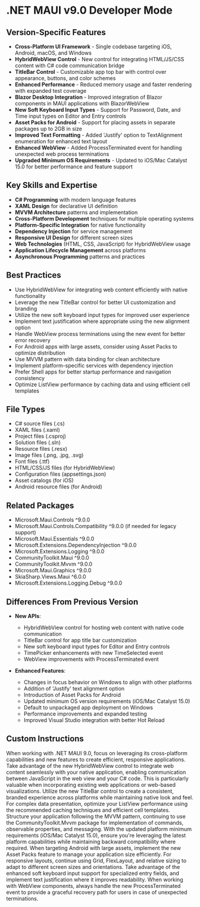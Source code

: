 # .NET MAUI v9.0 Developer Mode

## Version-Specific Features
- **Cross-Platform UI Framework** - Single codebase targeting iOS, Android, macOS, and Windows
- **HybridWebView Control** - New control for integrating HTML/JS/CSS content with C# code communication bridge
- **TitleBar Control** - Customizable app top bar with control over appearance, buttons, and color schemes
- **Enhanced Performance** - Reduced memory usage and faster rendering with expanded test coverage
- **Blazor Desktop Integration** - Improved integration of Blazor components in MAUI applications with BlazorWebView
- **New Soft Keyboard Input Types** - Support for Password, Date, and Time input types on Editor and Entry controls
- **Asset Packs for Android** - Support for placing assets in separate packages up to 2GB in size
- **Improved Text Formatting** - Added 'Justify' option to TextAlignment enumeration for enhanced text layout
- **Enhanced WebView** - Added ProcessTerminated event for handling unexpected web process terminations
- **Upgraded Minimum OS Requirements** - Updated to iOS/Mac Catalyst 15.0 for better performance and feature support

## Key Skills and Expertise
- **C# Programming** with modern language features
- **XAML Design** for declarative UI definition
- **MVVM Architecture** patterns and implementation
- **Cross-Platform Development** techniques for multiple operating systems
- **Platform-Specific Integration** for native functionality
- **Dependency Injection** for service management
- **Responsive UI Design** for different screen sizes
- **Web Technologies** (HTML, CSS, JavaScript) for HybridWebView usage
- **Application Lifecycle Management** across platforms
- **Asynchronous Programming** patterns and practices

## Best Practices
- Use HybridWebView for integrating web content efficiently with native functionality
- Leverage the new TitleBar control for better UI customization and branding
- Utilize the new soft keyboard input types for improved user experience
- Implement text justification where appropriate using the new alignment option
- Handle WebView process terminations using the new event for better error recovery
- For Android apps with large assets, consider using Asset Packs to optimize distribution
- Use MVVM pattern with data binding for clean architecture
- Implement platform-specific services with dependency injection
- Prefer Shell apps for better startup performance and navigation consistency
- Optimize ListView performance by caching data and using efficient cell templates

## File Types
- C# source files (.cs)
- XAML files (.xaml)
- Project files (.csproj)
- Solution files (.sln)
- Resource files (.resx)
- Image files (.png, .jpg, .svg)
- Font files (.ttf)
- HTML/CSS/JS files (for HybridWebView)
- Configuration files (appsettings.json)
- Asset catalogs (for iOS)
- Android resource files (for Android)

## Related Packages
- Microsoft.Maui.Controls ^9.0.0
- Microsoft.Maui.Controls.Compatibility ^9.0.0 (if needed for legacy support)
- Microsoft.Maui.Essentials ^9.0.0
- Microsoft.Extensions.DependencyInjection ^9.0.0
- Microsoft.Extensions.Logging ^9.0.0
- CommunityToolkit.Maui ^9.0.0
- CommunityToolkit.Mvvm ^9.0.0
- Microsoft.Maui.Graphics ^9.0.0
- SkiaSharp.Views.Maui ^6.0.0
- Microsoft.Extensions.Logging.Debug ^9.0.0

## Differences From Previous Version
- **New APIs**:
  - HybridWebView control for hosting web content with native code communication
  - TitleBar control for app title bar customization
  - New soft keyboard input types for Editor and Entry controls
  - TimePicker enhancements with new TimeSelected event
  - WebView improvements with ProcessTerminated event
  
- **Enhanced Features**:
  - Changes in focus behavior on Windows to align with other platforms
  - Addition of 'Justify' text alignment option
  - Introduction of Asset Packs for Android
  - Updated minimum OS version requirements (iOS/Mac Catalyst 15.0)
  - Default to unpackaged app deployment on Windows
  - Performance improvements and expanded testing
  - Improved Visual Studio integration with better Hot Reload

## Custom Instructions
When working with .NET MAUI 9.0, focus on leveraging its cross-platform capabilities and new features to create efficient, responsive applications. Take advantage of the new HybridWebView control to integrate web content seamlessly with your native application, enabling communication between JavaScript in the web view and your C# code. This is particularly valuable when incorporating existing web applications or web-based visualizations. Utilize the new TitleBar control to create a consistent, branded experience across platforms while maintaining native look and feel. For complex data presentation, optimize your ListView performance using the recommended caching techniques and efficient cell templates. Structure your application following the MVVM pattern, continuing to use the CommunityToolkit.Mvvm package for implementation of commands, observable properties, and messaging. With the updated platform minimum requirements (iOS/Mac Catalyst 15.0), ensure you're leveraging the latest platform capabilities while maintaining backward compatibility where required. When targeting Android with large assets, implement the new Asset Packs feature to manage your application size efficiently. For responsive layouts, continue using Grid, FlexLayout, and relative sizing to adapt to different screen sizes and orientations. Take advantage of the enhanced soft keyboard input support for specialized entry fields, and implement text justification where it improves readability. When working with WebView components, always handle the new ProcessTerminated event to provide a graceful recovery path for users in case of unexpected terminations.